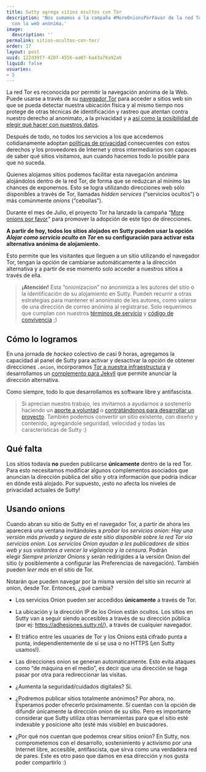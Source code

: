 ```yaml
---
title: Sutty agrega sitios ocultos con Tor
description: 'Nos sumamos a la campaña #MoreOnionsPorFavor de la red Tor para contribuir
  con la web anónima.'
image:
  description: ''
permalink: sitios-ocultos-con-tor/
order: 17
layout: post
uuid: 122d39f7-420f-4556-aa07-6a43a76a92a6
liquid: false
usuaries:
- 5
---
```




La red Tor es reconocida por permitir la navegación anónima de la Web. Puede usarse a través de su [navegador Tor](https://www.torproject.org/es/download/) para acceder a sitios web sin que se pueda detectar nuestra ubicación física y al mismo tiempo nos protege de otras técnicas de identificación y rastreo que atentan contra nuestro derecho al anonimato, a la privacidad y a [así como la posibilidad de elegir qué hacer con nuestros datos](https://utopia.partidopirata.com.ar/zines/salarios_por_facebook.html).

Después de todo, no todos los servicios a los que accedemos cotidianamente adoptan [políticas de privacidad](https://sutty.nl/es/politica-de-privacidad/) consecuentes con estos derechos y los proveedores de Internet y otros intermediarios son capaces de saber qué sitios visitamos, aun cuando hacemos todo lo posible para que no suceda.

Quienes alojamos sitios podemos facilitar esta navegación anónima alojándolos dentro de la red Tor, de forma que se reduzcan al mínimo las chances de exponernos. Esto se logra utilizando direcciones web sólo disponibles a través de Tor, llamadas *hidden services* (“servicios ocultos”) o más comúnmente *onions* (“cebollas”).

Durante el mes de Julio, el proyecto Tor ha lanzado la campaña “[More onions por favor](https://blog.torproject.org/more-onions-porfavor)” para promover la adopción de este tipo de direcciones.

**A partir de hoy, todos los sitios alojados en Sutty pueden usar la opción *Alojar como servicio oculto en Tor* en su configuración para activar esta alternativa anónima de alojamiento.**

Esto permite que les visitantes que lleguen a un sitio utilizando el navegador Tor, tengan la opción de cambiarse automáticamente a la dirección alternativa y a partir de ese momento solo acceder a nuestros sitios a través de ella.

> **¡Atención!** Esta “onionizacion” no anonimiza a les autores del sitio o la identificación de su alojamiento en Sutty. Pueden recurrir a otras estrategias para mantener el anonimato de les autores, como valerse de una dirección de correo anónima al registrarse. Solo requerimos que cumplan con nuestros [términos de servicio](https://sutty.nl/es/terminos-de-servicio/) y [código de convivencia](https://sutty.nl/es/codigo-de-convivencia/) ;)

## **Cómo lo logramos**

En una jornada de *hackeo* colectivo de casi 9 horas, agregamos la capacidad al panel de Sutty para activar y desactivar la opción de obtener direcciones `.onion`, incorporamos [Tor a nuestra infraestructura](https://0xacab.org/sutty/containers/tor/) y desarrollamos un [complemento para Jekyll](https://0xacab.org/sutty/jekyll/jekyll-onion-location/) que permite anunciar la dirección alternativa.

Como siempre, todo lo que desarrollamos es software libre y antifascista.

> Si aprecian nuestro trabajo, les invitamos a ayudarnos a sostenerlo haciendo un [aporte a voluntad](https://donaciones.sutty.nl/) o [contratándonos para desarrollar un proyecto](https://sutty.nl/es/index.html#contacto). También podemos convertir un sitio existente, con diseño y contenido, agregándole seguridad, velocidad y todas las características de Sutty :)

## **Qué falta**

Los sitios todavía **no** pueden publicarse **únicamente** dentro de la red Tor. Para esto necesitamos modificar algunos complementos asociados que anuncian la dirección pública del sitio y otra información que podría indicar en dónde está alojado. Por supuesto, ¡esto no afecta los niveles de privacidad actuales de Sutty!

## **Usando onions**

Cuando abran su sitio de Sutty en el navegador Tor, a partir de ahora les aparecerá una ventana invitándoles a *probar los servicios onion*: *Hay una versión más privada y segura de este sitio disponible sobre la red Tor vía servicios onion. Los servicios Onion ayudan a les publicadores de sitios web y sus visitantes a vencer la vigilancia y la censura*. Podrán elegir *Siempre priorizar Onions* y serán redirigides a la versión Onion del sitio (y posiblemente a configurar las Preferencias de navegación). También pueden *leer más* en el sitio de Tor.

Notarán que pueden navegar por la misma versión del sitio sin recurrir al onion, desde Tor. Entonces, ¿qué cambia?

* Los servicios Onion pueden ser accedidos **únicamente** a través de Tor.

* La ubicación y la dirección IP de los Onion están ocultos. Los sitios en Sutty van a seguir siendo accesibles a través de su dirección pública (por ej: https://adhesiones.sutty.nl/), a través de cualquier navegador.

* El tráfico entre les usuaries de Tor y los Onions está cifrado punta a punta, independientemente de si se usa o no HTTPS (¡en Sutty usamos!).

* Las direcciones onion se generan automáticamente. Esto evita ataques como “de máquina en el medio”, es decir que una dirección se haga pasar por otra para redireccionar las visitas.

* ¿Aumenta la seguridad/cuidados digitales? Sí.

* ¿Podremos publicar sitios totalmente anónimos? Por ahora, no. Esperamos poder ofrecerlo próximamente. Sí cuentan con la opción de difundir únicamente la dirección onion de su sitio. Pero es importante considerar que Sutty utiliza otras herramientas para que el sitio esté indexable y posicione alto (esté más visible) en buscadores.

* ¿Por qué nos cuentan que podemos crear sitios onion? En Sutty, nos comprometemos con el desarrollo, sostenimiento y activismo por una Internet libre, accesible, antifascista, que sirva como una verdadera red de pares. Este es otro paso que damos en esa dirección y nos gusta poder compartirlo :)